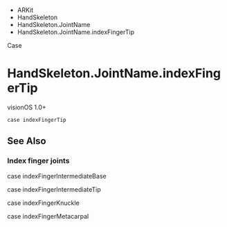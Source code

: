 

- ARKit
- HandSkeleton
- HandSkeleton.JointName
-  HandSkeleton.JointName.indexFingerTip 

Case

# HandSkeleton.JointName.indexFingerTip

visionOS 1.0+

``` source
case indexFingerTip
```

## See Also

### Index finger joints

case indexFingerIntermediateBase

case indexFingerIntermediateTip

case indexFingerKnuckle

case indexFingerMetacarpal

